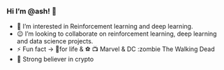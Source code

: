 ### Hi I’m @ash! 👋





- :eyes: I’m interested in Reinforcement learning and deep learning.
- :wink: I’m looking to collaborate on reinforcement learning, deep learning and data science projects.
- :zap:  Fun fact -> :ramen:for life & ⚽ :tv: Marvel & DC :zombie The Walking Dead
- :rocket: Strong believer in crypto



